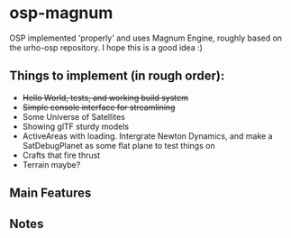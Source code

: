 # osp-magnum

OSP implemented 'properly' and uses Magnum Engine, roughly based on the
urho-osp repository. I hope this is a good idea :)

## Things to implement (in rough order):
* ~~Hello World, tests, and working build system~~
* ~~Simple console interface for streamlining~~
* Some Universe of Satellites
* Showing glTF sturdy models
* ActiveAreas with loading. Intergrate Newton Dynamics, and make a
  SatDebugPlanet as some flat plane to test things on
* Crafts that fire thrust
* Terrain maybe?

## Main Features


## Notes

